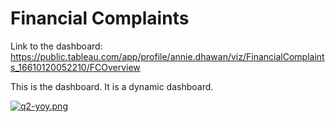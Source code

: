 # Financial Complaints

Link to the dashboard: https://public.tableau.com/app/profile/annie.dhawan/viz/FinancialComplaints_16610120052210/FCOverview

This is the dashboard. It is a dynamic dashboard.

[![q2-yoy.png](https://snipboard.io/0JoRyg.jpg)](https://postimg.cc/CR7LKQ43)
